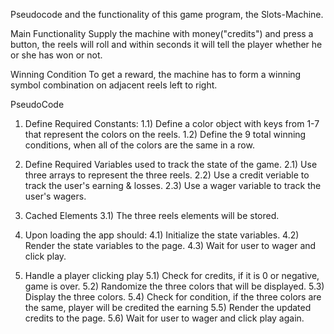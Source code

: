 Pseudocode and the functionality of this game program, the Slots-Machine.

Main Functionality
Supply the machine with money("credits") and press a button, the reels will roll and within seconds it will tell the player whether he or she has won or not. 

Winning Condition
To get a reward, the machine has to form a winning symbol combination on adjacent reels left to right. 


PseudoCode

1. Define Required Constants:
    1.1) Define a color object with keys from 1-7 that represent the colors on the reels.
    1.2) Define the 9 total winning conditions, when all of the colors are the same in a row.

2. Define Required Variables used to track the state of the game.
    2.1) Use three arrays to represent the three reels.
    2.2) Use a credit veriable to track the user's earning & losses.
    2.3) Use a wager variable to track the user's wagers.  


3. Cached Elements
    3.1) The three reels elements will be stored.


4. Upon loading the app should:
    4.1) Initialize the state variables.
    4.2) Render the state variables to the page.
    4.3) Wait for user to wager and click play.

5. Handle a player clicking play
    5.1) Check for credits, if it is 0 or negative, game is over.
    5.2) Randomize the three colors that will be displayed.
    5.3) Display the three colors.
    5.4) Check for condition, if the three colors are the same, player will be credited the earning
    5.5) Render the updated credits to the page.
    5.6) Wait for user to wager and click play again.
